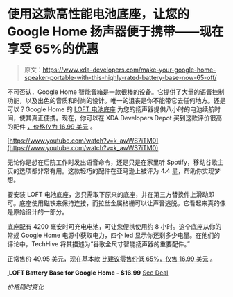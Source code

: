 # 使用这款高性能电池底座，让您的 Google Home 扬声器便于携带——现在享受 65%的优惠

> 原文：<https://www.xda-developers.com/make-your-google-home-speaker-portable-with-this-highly-rated-battery-base-now-65-off/>

不可否认，Google Home 智能音箱是一款很棒的设备。它提供了大量的语音控制功能，以及出色的音质和时尚的设计。唯一的沮丧是你不能带它去任何地方。还是可以？Google Home 的 [LOFT 电池底座](https://depot.xda-developers.com/sales/loft-battery-base-for-google-home-snow?utm_source=xda-developers.com&utm_medium=referral&utm_campaign=loft-battery-base-for-google-home-snow&utm_term=scsf-411577&utm_content=a0x1P000004sexbQAA&scsonar=1) 为您的扬声器提供八小时的电池续航时间，使其真正便携。现在，你可以在 XDA Developers Depot 买到这款评价很高的配件 [，价格仅为 16.99 美元](https://depot.xda-developers.com/sales/loft-battery-base-for-google-home-snow?utm_source=xda-developers.com&utm_medium=referral&utm_campaign=loft-battery-base-for-google-home-snow&utm_term=scsf-411577&utm_content=a0x1P000004sexbQAA&scsonar=1) 。

[https://www.youtube.com/watch?v=k_awWS7iTM0](https://www.youtube.com/watch?v=k_awWS7iTM0)

无论你是想在后院工作时发出语音命令，还是只是在家里听 Spotify，移动谷歌主页的选项都非常有用。这款轻巧的配件在亚马逊上被评为 4.4 星，帮助你实现梦想。

要安装 LOFT 电池底座，您只需取下原来的底座，并在第三方替换件上滑动即可。底座使用磁铁来保持连接，而拉丝金属格栅可以让声音逃脱。它看起来真的像是原始设计的一部分。

底座配有 4200 毫安时可充电电池，可让您便携使用约 8 小时。这个底座从你的常规 Google Home 电源中获取电力，四个 led 显示你还剩多少电量。在他们的评论中，TechHive 将其描述为“谷歌全尺寸智能扬声器的重要配件。”

正常售价 49.95 美元，现在基本款 [比建议零售价低 65%，仅售 16.99 美元](https://depot.xda-developers.com/sales/loft-battery-base-for-google-home-snow?utm_source=xda-developers.com&utm_medium=referral&utm_campaign=loft-battery-base-for-google-home-snow&utm_term=scsf-411577&utm_content=a0x1P000004sexbQAA&scsonar=1) 。

[ ](https://depot.xda-developers.com/sales/loft-battery-base-for-google-home-snow?utm_source=xda-developers.com&utm_medium=referral-cta&utm_campaign=loft-battery-base-for-google-home-snow&utm_term=scsf-411577&utm_content=a0x1P000004sexbQAA&scsonar=1)**LOFT Battery Base for Google Home - $16.99** [See Deal](https://depot.xda-developers.com/sales/loft-battery-base-for-google-home-snow?utm_source=xda-developers.com&utm_medium=referral-cta&utm_campaign=loft-battery-base-for-google-home-snow&utm_term=scsf-411577&utm_content=a0x1P000004sexbQAA&scsonar=1)

*价格随时变化*